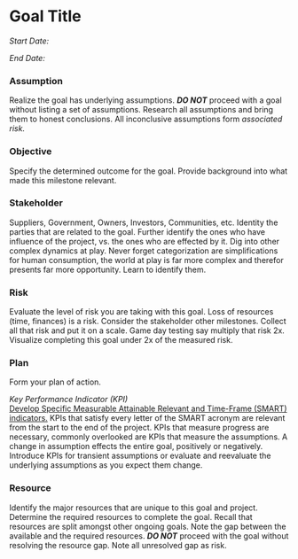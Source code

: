 # Goal Title

*Start Date:*   

*End Date:* 

### **Assumption**  
Realize the goal has underlying assumptions. ***DO NOT*** proceed with a goal without listing a set of assumptions. Research all assumptions and bring them to honest conclusions. All inconclusive assumptions form *associated risk.*

### **Objective**  
Specify the determined outcome for the goal. Provide background into what made this milestone relevant.

### **Stakeholder**  
Suppliers, Government, Owners, Investors, Communities, etc. Identity the parties that are related to the goal. Further identify the ones who have influence of the project, vs. the ones who are effected by it. Dig into other complex dynamics at play. Never forget categorization are simplifications for human consumption, the world at play is far more complex and therefor presents far more opportunity. Learn to identify them.

### **Risk**  
Evaluate the level of risk you are taking with this goal. Loss of resources (time, finances) is a risk. Consider the stakeholder other milestones.  Collect all that risk and put it on a scale. Game day testing say multiply that risk 2x. Visualize completing this goal under 2x of the measured risk. 

### **Plan**  
Form your plan of action.

*Key Performance Indicator (KPI)*  
[Develop Specific Measurable Attainable Relevant and Time-Frame (SMART) indicators.](https://www.klipfolio.com/resources/articles/what-is-a-key-performance-indicator) KPIs that satisfy every letter of the SMART acronym are relevant from the start to the end of the project. KPIs that measure progress are necessary, commonly overlooked are KPIs that measure the assumptions. A change in assumption effects the entire goal, positively or negatively. Introduce KPIs for transient assumptions or evaluate and reevaluate the underlying assumptions as you expect them change.

### **Resource**
Identify the major resources that are unique to this goal and project. Determine the required resources to complete the goal. Recall that resources are split amongst other ongoing goals. Note the gap between the available and the required resources. ***DO NOT*** proceed with the goal without resolving the resource gap. Note all unresolved gap as risk.
